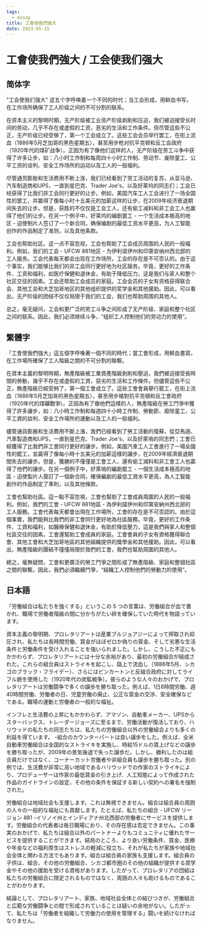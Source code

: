```yaml
---
tags:
  - essay
title: 工會使我們強大
date: 2023-05-15
---
```

# 工會使我們強大 / 工会使我们强大

## 简体字

"工会使我们强大" 这五个字呼唤着一个不同的时代；当工会形成，用鲜血书写，在工作场所确保了工人阶级之间的不可分割的联系。

在资本主义的黎明时期，无产阶级被工业资产阶级剥削和压迫，我们被迫接受长时间的劳动，几乎不存在或虚假的工资，恶劣的生活和工作条件。但尽管这些不公正，无产阶级已经受够了，第一个工会成立了。这些工会会员举行罢工，在街上流血（1886年5月芝加哥的黑色星期五），甚至用步枪对抗平克顿和反工会政府（1920年代的煤矿战争）。正因为有了像他们这样的人，无产阶级在劳工斗争中获得了许多让步，如：八小时工作制和每周四十小时工作制、劳动节、废除童工、公平工资的谈判、安全工作场所的运动以及工人的一般福利。

尽管通货膨胀和生活费用不断上涨，我们已经看到了劳工活动的复苏，从亚马逊、汽车制造商和UPS，一直到星巴克、Trader Joe's，以及好莱坞的同志们；工会已经获得了比我们非工会同行更好的让步。例如，美国汽车工人工会进行了一场全国性的罢工，并赢得了像每小时十五美元的加薪这样的让步，在2009年经济衰退期间失去的让步。但是，获胜的不仅仅是工会工人，还有偷工减料和非工会工人也赢得了他们的让步。在另一个例子中，好莱坞的编剧罢工 - 一个生活成本极高的地区 - 迫使制片人签订了一个新合同，确保编剧的最低工资水平更高，为人工智能创作的作品制定了准则，以及其他条款。

工会也帮助社区。这一点不容忽视，工会也帮助了工会成员周围的人民的一般福利。例如，我们的工会 - UFCW 881地区 - 为伊利诺伊州和印第安纳州西北部的工人服务。工会代表每天都会出现在工作场所，工会的存在是不可否认的。由于这个事实，我们能够比我们的非工会同行更好地为社区服务。毕竟，更好的工作条件、工资和福利，如医疗保健和退休金，有助于降低压力，这是我们与家人和整个社区交往的因素。工会还帮助工会成员的家庭。工会会员的子女有资格获得联合会、其他工会和大芝加哥地区的其他组织提供的奖学金和其他援助。因此，可以看出，无产阶级的团结不仅仅局限于我们的工会，我们也帮助周围的其他人。

总之，毫无疑问，工会和更广泛的劳工斗争之间形成了无产阶级、家庭和整个社区之间的联系。因此，我们必须继续斗争，“组织工人控制他们的劳动力的使用”。

## 繁體字

「工會使我們強大」這五個字呼喚著一個不同的時代；當工會形成，用鮮血書寫，在工作場所確保了工人階級之間的不可分割的聯繫。

在資本主義的黎明時期，無產階級被工業資產階級剝削和壓迫，我們被迫接受長時間的勞動，幾乎不存在或虛假的工資，惡劣的生活和工作條件。但儘管這些不公正，無產階級已經受夠了，第一個工會成立了。這些工會會員舉行罷工，在街上流血（1886年5月芝加哥的黑色星期五），甚至用步槍對抗平克頓和反工會政府（1920年代的煤礦戰爭）。正因為有了像他們這樣的人，無產階級在勞工鬥爭中獲得了許多讓步，如：八小時工作制和每週四十小時工作制、勞動節、廢除童工、公平工資的談判、安全工作場所的運動以及工人的一般福利。

儘管通貨膨脹和生活費用不斷上漲，我們已經看到了勞工活動的復蘇，從亞馬遜、汽車製造商和UPS，一直到星巴克、Trader Joe's，以及好萊塢的同志們；工會已經獲得了比我們非工會同行更好的讓步。例如，美國汽車工人工會進行了一場全國性的罷工，並贏得了像每小時十五美元的加薪這樣的讓步，在2009年經濟衰退期間失去的讓步。但是，獲勝的不僅僅是工會工人，還有偷工減料和非工會工人也贏得了他們的讓步。在另一個例子中，好萊塢的編劇罷工 - 一個生活成本極高的地區 - 迫使製片人簽訂了一個新合同，確保編劇的最低工資水平更高，為人工智能創作的作品制定了準則，以及其他條款。

工會也幫助社區。這一點不容忽視，工會也幫助了工會成員周圍的人民的一般福利。例如，我們的工會 - UFCW 881地區 - 為伊利諾伊州和印第安納州西北部的工人服務。工會代表每天都會出現在工作場所，工會的存在是不可否認的。由於這個事實，我們能夠比我們的非工會同行更好地為社區服務。毕竟，更好的工作条件、工資和福利，如醫療保健和退休金，有助於降低壓力，這是我們與家人和整個社區交往的因素。工會還幫助工會成員的家庭。工會會員的子女有資格獲得聯合會、其他工會和大芝加哥地區的其他組織提供的獎學金和其他援助。因此，可以看出，無產階級的團結不僅僅局限於我們的工會，我們也幫助周圍的其他人。

總之，毫無疑問，工會和更廣泛的勞工鬥爭之間形成了無產階級、家庭和整個社區之間的聯繫。因此，我們必須繼續鬥爭，“組織工人控制他們的勞動力的使用”。

## 日本語

「労働組合は私たちを強くする」というこの 5 つの言葉は、労働組合が血で書かれ、職場で労働者階級の間に分かちがたい絆を確保していた時代を物語っています。

資本主義の黎明期、プロレタリアートは産業ブルジョアジーによって搾取され抑圧され、私たちは長時間労働、賃金がほぼゼロか偽りの賃金、そして劣悪な生活条件と労働条件を受け入れることを強いられました。しかし、こうした不正にもかかわらず、プロレタリアートには十分な余裕があり、最初の労働組合が結成された。これらの組合員はストライキを起こし、路上で流血し（1886年5月、シカゴのブラック・フライデー）、さらにはピンカートンと反組合政府に対してライフル銃を使用した（1920年代の炭鉱戦争）。彼らのような人々のおかげで、プロレタリアートは労働闘争で多くの譲歩を勝ち取った。例えば、1日8時間労働、週40時間労働、労働者の日、児童労働の廃止、公正な賃金の交渉、安全確保などである。職場の運動と労働者の一般的な福祉。

インフレと生活費の上昇にもかかわらず、アマゾン、自動車メーカー、UPSからスターバックス、トレーダージョーズに至るまで、労働活動が復活しており、ハリウッドの私たちの同志たちは、私たちの労働組合以外の労働組合よりも多くの利益を得ています。 -組合のカウンターパートは良い譲歩をした。例えば、全米自動車労働組合は全国的なストライキを実施し、時給15ドルの賃上げなどの譲歩を勝ち取ったが、2009年の景気後退で失った譲歩だ。しかし、勝利したのは組合員だけではなく、コーナーカット労働者や非組合員も譲歩を勝ち取った。別の例では、生活費が非常に高い地域であるハリウッドでの作家のストライキにより、プロデューサーは作家の最低賃金の引き上げ、人工知能によって作成された作品のガイドラインの設定、その他の条件を保証する新しい契約への署名を強制された。

労働組合は地域社会も支援します。これは無視できません。組合は組合員の周囲の人々の一般的な福祉にも貢献します。たとえば、私たちの組合 - UFCW リージョン 881 -イリノイ州とインディアナ州北西部の労働者にサービスを提供します。労働組合の代表者は毎日職場におり、その存在感は否定できません。この事実のおかげで、私たちは組合以外のパートナーよりもコミュニティに優れたサービスを提供することができます。結局のところ、より良い労働条件、賃金、医療や年金などの福利厚生はストレスの軽減に役立ち、それが私たちが家族や地域社会全体と関わる方法でもあります。組合は組合員の家族も支援します。組合員の子供は、組合、その他の労働組合、シカゴ都市圏のその他の組織が提供する奨学金やその他の援助を受ける資格があります。したがって、プロレタリアの団結は私たちの労働組合に限定されるものではなく、周囲の人々も助けるものであることがわかります。

結論として、プロレタリアート、家族、地域社会全体との結びつきが、労働組合と広範な労働闘争との間で形成されていることは疑いの余地がない。したがって、私たちは「労働者を組織して労働力の使用を管理する」闘いを続けなければなりません。